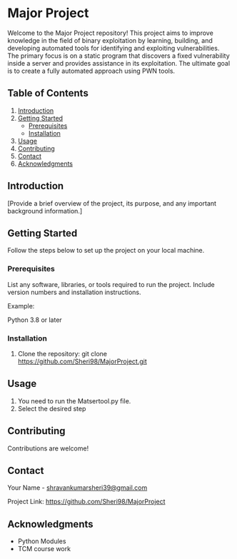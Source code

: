 # Major Project

Welcome to the Major Project repository! This project aims to improve knowledge in the field of binary exploitation by learning, building, and developing automated tools for identifying and exploiting vulnerabilities. The primary focus is on a static program that discovers a fixed vulnerability inside a server and provides assistance in its exploitation. The ultimate goal is to create a fully automated approach using PWN tools.

## Table of Contents

1. [Introduction](#introduction)
2. [Getting Started](#getting-started)
   - [Prerequisites](#prerequisites)
   - [Installation](#installation)
3. [Usage](#usage)
4. [Contributing](#contributing)
5. [Contact](#contact)
6. [Acknowledgments](#acknowledgments)

## Introduction

[Provide a brief overview of the project, its purpose, and any important background information.]

## Getting Started

Follow the steps below to set up the project on your local machine.

### Prerequisites

List any software, libraries, or tools required to run the project. Include version numbers and installation instructions.

Example:

Python 3.8 or later

### Installation

1. Clone the repository:
git clone https://github.com/Sheri98/MajorProject.git


## Usage

1. You need to run the Matsertool.py file.
2. Select the desired step

## Contributing

Contributions are welcome! 


## Contact

Your Name - shravankumarsheri39@gmail.com

Project Link: https://github.com/Sheri98/MajorProject

## Acknowledgments

* Python Modules
* TCM course work
